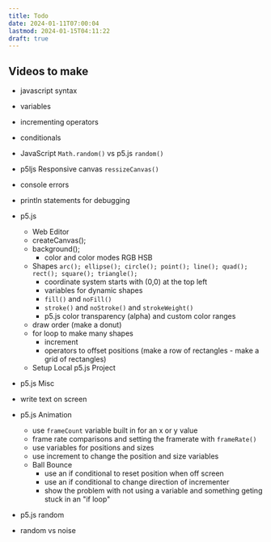 ```yaml
---
title: Todo
date: 2024-01-11T07:00:04
lastmod: 2024-01-15T04:11:22
draft: true
---
```


## Videos to make

- javascript syntax

- variables
- incrementing operators
- conditionals
- JavaScript `Math.random()` vs p5.js `random()`
- p5ljs Responsive canvas `ressizeCanvas()`
- console errors
- println statements for debugging

- p5.js

  - Web Editor
  - createCanvas();
  - background();
    - color and color modes RGB HSB
  - Shapes `arc(); ellipse(); circle(); point(); line(); quad(); rect(); square(); triangle();`
    - coordinate system starts with (0,0) at the top left
    - variables for dynamic shapes
    - `fill()` and `noFill()`
    - `stroke()` and `noStroke()` and `strokeWeight()`
    - p5.js color transparency (alpha) and custom color ranges
  - draw order (make a donut)
  - for loop to make many shapes
    - increment
    - operators to offset positions (make a row of rectangles - make a grid of rectangles)
  - Setup Local p5.js Project

- p5.js Misc
- write text on screen

- p5.js Animation

  - use `frameCount` variable built in for an x or y value
  - frame rate comparisons and setting the framerate with `frameRate()`
  - use variables for positions and sizes
  - use increment to change the position and size variables
  - Ball Bounce
    - use an if conditional to reset position when off screen
    - use an if conditional to change direction of incrementer
    - show the problem with not using a variable and something geting stuck in an "if loop"

- p5.js random
- random vs noise
